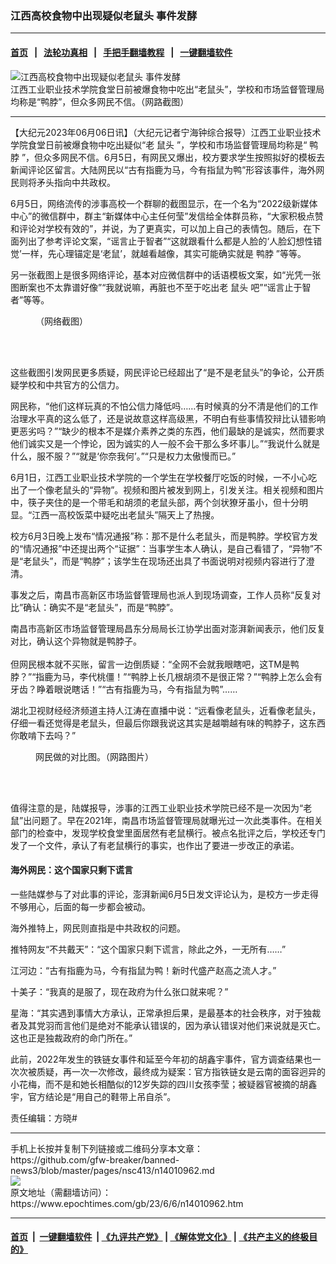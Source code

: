 ### 江西高校食物中出现疑似老鼠头 事件发酵
------------------------

#### [首页](https://github.com/gfw-breaker/banned-news3/blob/master/README.md) &nbsp;&nbsp;|&nbsp;&nbsp; [法轮功真相](https://github.com/begood0513/basic/blob/master/README.md)  &nbsp;&nbsp;|&nbsp;&nbsp; [手把手翻墙教程](https://github.com/gfw-breaker/guides/wiki)  &nbsp;&nbsp;|&nbsp;&nbsp; [一键翻墙软件](https://github.com/gfw-breaker/nogfw/blob/master/README.md)  



<div><img alt="江西高校食物中出现疑似老鼠头 事件发酵" class="attachment-djy_600_400 size-djy_600_400 wp-post-image" src="https://i.epochtimes.com/assets/uploads/2023/06/id14010998-2cc5f826ccf6670a52ea1c477be2fb99-600x400.png"/>
<div class="caption">
 江西工业职业技术学院食堂日前被爆食物中吃出“老鼠头”，学校和市场监督管理局均称是“鸭脖”，但众多网民不信。（网路截图）
</div></div><hr/>


<div><p>
 【大纪元2023年06月06日讯】（大纪元记者宁海钟综合报导）江西工业职业技术学院食堂日前被爆食物中吃出疑似“老
 <ok href="https://www.epochtimes.com/gb/tag/%E9%BC%A0%E5%A4%B4.html">
  鼠头
 </ok>
 ”，学校和市场监督管理局均称是“
 <ok href="https://www.epochtimes.com/gb/tag/%E9%B8%AD%E8%84%96.html">
  鸭脖
 </ok>
 ”，但众多网民不信。6月5日，有网民又爆出，校方要求学生按照拟好的模板去新闻评论区留言。大陆网民以“古有指鹿为马，今有指鼠为鸭”形容该事件，海外网民则将矛头指向中共政权。
</p>
<p>
 6月5日，网络流传的涉事高校一个群聊的截图显示，在一个名为“2022级新媒体中心”的微信群中，群主“新媒体中心主任何莹”发信给全体群员称，“大家积极点赞和评论对学校有效的”，并说，为了更真实，可以加上自己的表情包。随后，在下面列出了参考评论文案，“谣言止于智者”“这就跟看什么都是人脸的‘人脸幻想性错觉’一样，先心理锚定是‘老鼠’，就越看越像，其实可能确实就是
 <ok href="https://www.epochtimes.com/gb/tag/%E9%B8%AD%E8%84%96.html">
  鸭脖
 </ok>
 ”等等。
</p>
<p>
 另一张截图上是很多网络评论，基本对应微信群中的话语模板文案，如“光凭一张图断案也不太靠谱好像”“我就说嘛，再脏也不至于吃出老
 <ok href="https://www.epochtimes.com/gb/tag/%E9%BC%A0%E5%A4%B4.html">
  鼠头
 </ok>
 吧”“谣言止于智者”等等。
</p>
<figure aria-describedby="caption-attachment-14010993" class="wp-caption aligncenter" id="attachment_14010993" style="width: 600px">
 <ok href="https://i.epochtimes.com/assets/uploads/2023/06/id14010993-225.jpg" target="_blank">
  <img alt="" class="size-large wp-image-14010993" src="https://i.epochtimes.com/assets/uploads/2023/06/id14010993-225-600x559.jpg"/>
 </ok>
 <br/><figcaption class="wp-caption-text" id="caption-attachment-14010993">
  （网络截图）
 </figcaption><br/>
</figure><br/>
<p>
 这些截图引发网民更多质疑，网民评论已经超出了“是不是老鼠头”的争论，公开质疑学校和中共官方的公信力。
</p>
<p>
 网民称，“他们这样玩真的不怕公信力降低吗……有时候真的分不清是他们的工作治理水平真的这么低了，还是说故意这样高级黑，不明白有些事情狡辩比认错影响更恶劣吗？”“缺少的根本不是媒介素养之类的东西，他们最缺的是诚实，然而要求他们诚实又是一个悖论，因为诚实的人一般不会干那么多坏事儿。”“我说什么就是什么，服不服？”“就是‘你奈我何’。”“只是权力太傲慢而已。”
</p>
<p>
 6月1日，江西工业职业技术学院的一个学生在学校餐厅吃饭的时候，一不小心吃出了一个像老鼠头的“异物”。视频和图片被发到网上，引发关注。相关视频和图片中，筷子夹住的是一个带毛和胡须的老鼠头部，两个剑状獠牙虽小，但十分明显。“江西一高校饭菜中疑吃出老鼠头”隔天上了热搜。
</p>
<p>
 校方6月3日晚上发布“情况通报”称：那不是什么老鼠头，而是鸭脖。学校官方发的“情况通报”中还提出两个“证据”：当事学生本人确认，是自己看错了，“异物”不是“老鼠头”，而是“鸭脖”；该学生在现场还出具了书面说明对视频内容进行了澄清。
</p>
<p>
 事发之后，南昌市高新区市场监督管理局也派人到现场调查，工作人员称“反复对比”确认：确实不是“老鼠头”，而是“鸭脖”。
</p>
<p>
 南昌市高新区市场监督管理局昌东分局局长江协学出面对澎湃新闻表示，他们反复对比，确认这个异物就是鸭脖子。
 <br/>
 <br/>
 但网民根本就不买账，留言一边倒质疑：“全网不会就我眼瞎吧，这TM是鸭脖？”“指鹿为马，李代桃僵！”“鸭脖上长几根胡须不是很正常？”“鸭脖上怎么会有牙齿？睁着眼说瞎话！”“古有指鹿为马，今有指鼠为鸭”……
</p>
<p>
 湖北卫视财经经济频道主持人江涛在直播中说：“远看像老鼠头，近看像老鼠头，仔细一看还觉得是老鼠头，但最后你跟我说这其实是越嚼越有味的鸭脖子，这东西你敢啃下去吗？”
</p>
<figure aria-describedby="caption-attachment-14010994" class="wp-caption aligncenter" id="attachment_14010994" style="width: 600px">
 <ok href="https://i.epochtimes.com/assets/uploads/2023/06/id14010994-5bad923b2c3640d91d0241dc15bf4bb4.png" target="_blank">
  <img alt="" class="size-large wp-image-14010994" src="https://i.epochtimes.com/assets/uploads/2023/06/id14010994-5bad923b2c3640d91d0241dc15bf4bb4-600x375.png"/>
 </ok>
 <br/><figcaption class="wp-caption-text" id="caption-attachment-14010994">
  网民做的对比图。（网路图片）
 </figcaption><br/>
</figure><br/>
<p>
 值得注意的是，陆媒报导，涉事的江西工业职业技术学院已经不是一次因为“老鼠”出问题了。早在2021年，南昌市场监督管理局就曝光过一次此类事件。在相关部门的检查中，发现学校食堂里面居然有老鼠横行。被点名批评之后，学校还专门发了一个文件，承认了有老鼠横行的事实，也作出了要进一步改正的承诺。
</p>
<h4>
 海外网民：这个国家只剩下谎言
</h4>
<p>
 一些陆媒参与了对此事的评论，澎湃新闻6月5日发文评论认为，是校方一步走得不够用心，后面的每一步都会被动。
</p>
<p>
 海外推特上，网民则直指是中共政权的问题。
</p>
<p>
 推特网友“不共戴天”：“这个国家只剩下谎言，除此之外，一无所有……”
</p>
<p>
 江河边：“古有指鹿为马，今有指鼠为鸭！新时代盛产赵高之流人才。”
</p>
<p>
 十美子：“我真的是服了，现在政府为什么张口就来呢？”
</p>
<p>
 星海：“其实遇到事情大方承认，正常承担后果，是最基本的社会秩序，对于独裁者及其党羽而言他们是绝对不能承认错误的，因为承认错误对他们来说就是灭亡。这也正是独裁政府的命门所在。”
</p>
<p>
 此前，2022年发生的铁链女事件和延至今年初的胡鑫宇事件，官方调查结果也一次次被质疑，再一次一次修改，最终成为疑案：官方指铁链女是云南的面容迥异的小花梅，而不是和她长相酷似的12岁失踪的四川女孩李莹；被疑器官被摘的胡鑫宇，官方结论是“用自己的鞋带上吊自杀”。
</p>
<p>
 责任编辑：方晓#
</p>
</div>
<hr/>
手机上长按并复制下列链接或二维码分享本文章：<br/>
https://github.com/gfw-breaker/banned-news3/blob/master/pages/nsc413/n14010962.md <br/>
<a href='https://github.com/gfw-breaker/banned-news3/blob/master/pages/nsc413/n14010962.md'><img src='https://github.com/gfw-breaker/banned-news3/blob/master/pages/nsc413/n14010962.md.png'/></a> <br/>
原文地址（需翻墙访问）：https://www.epochtimes.com/gb/23/6/6/n14010962.htm


------------------------
#### [首页](https://github.com/gfw-breaker/banned-news3/blob/master/README.md) &nbsp;|&nbsp; [一键翻墙软件](https://github.com/gfw-breaker/nogfw/blob/master/README.md) &nbsp;| [《九评共产党》](https://github.com/gfw-breaker/9ping.md/blob/master/README.md#九评之一评共产党是什么) | [《解体党文化》](https://github.com/gfw-breaker/jtdwh.md/blob/master/README.md) | [《共产主义的终极目的》](https://github.com/gfw-breaker/gczydzjmd.md/blob/master/README.md)


<img src='http://gfw-breaker.win/banned-news3/pages/nsc413/n14010962.md' width='0px' height='0px'/>